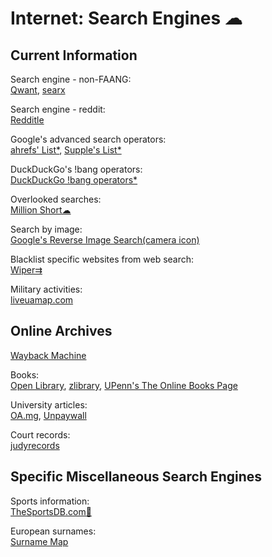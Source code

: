 # Internet: Search Engines ☁

## Current Information

Search engine - non-FAANG:  
[Qwant](https://www.qwant.com/),
[searx](https://searx.space/)

Search engine - reddit:  
[Redditle](https://redditle.com/)

Google's advanced search operators:  
[ahrefs' List*](https://supple.com.au/tools/google-advanced-search-operators/),
[Supple's List*](https://ahrefs.com/blog/google-advanced-search-operators/)

DuckDuckGo's !bang operators:  
[DuckDuckGo !bang operators*](https://mosermichael.github.io/duckduckbang/html/main.html)

Overlooked searches:  
[Million Short☁](https://millionshort.com/)

Search by image:  
[Google's Reverse Image Search(camera icon)](https://images.google.com/)

Blacklist specific websites from web search:  
[Wiper⇉](https://github.com/davidahmed/wiper)

Military activities:  
[liveuamap.com](https://liveuamap.com/)

## Online Archives

[Wayback Machine](https://web.archive.org/)

Books:  
[Open Library](https://openlibrary.org/),
[zlibrary](https://b-ok.cc/),
[UPenn's The Online Books Page](https://onlinebooks.library.upenn.edu/)

University articles:  
[OA.mg](https://oa.mg/),
[Unpaywall](https://unpaywall.org/)


Court records:  
[judyrecords](https://www.judyrecords.com/)

## Specific Miscellaneous Search Engines

Sports information:  
[TheSportsDB.com🔌](https://thesportsdb.com/)

European surnames:  
[Surname Map](https://www.surnamemap.eu/)
